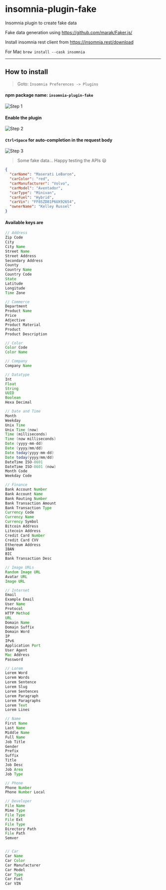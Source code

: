 # insomnia-plugin-fake

Insomnia plugin to create fake data

Fake data generation using https://github.com/marak/Faker.js/

Install insomnia rest client from https://insomnia.rest/download

For Mac `brew install --cask insomnia`

---

## How to install

> Goto: `Insomnia Preferences -> Plugins`

#### npm package name: `insomnia-plugin-fake`
![Step 1](img/img1.png)

#### Enable the plugin
![Step 2](img/img2.png)

#### `Ctrl+Space` for auto-completion in the request body

![Step 3](img/img3.png)

> Some fake data... Happy testing the APIs 😃
```json
{
  "carName": "Maserati LeBaron",
  "carColor": "red",
  "carManufacturer": "Volvo",
  "carModel": "Aventador",
  "carType": "Minivan",
  "carFuel": "Hybrid",
  "carVin": "FF8SZD81P6UX92654",
  "ownerName": "Kelley Russel"
}
```

#### Available keys are

```java
// Address
Zip Code
City
City Name
Street Name
Street Address
Secondary Address
County
Country Name
Country Code
State
Latitude
Longitude
Time Zone

// Commerce
Department
Product Name
Price
Adjective
Product Material
Product
Product Description

// Color
Color Code
Color Name

// Company
Company Name

// Datatype
Int
Float
String
UUID
Boolean
Hexa Decimal

// Date and Time
Month
Weekday
Unix Time
Unix Time (now)
Time (milliseconds)
Time (now milliseconds)
Date (yyyy-mm-dd)
Date (yyyy/mm/dd)
Date today(yyyy-mm-dd)
Date today(yyyy/mm/dd)
DateTime ISO-8601
DateTime ISO-8601 (now)
Month Code
Weekday Code

// Finance
Bank Account Number
Bank Account Name
Bank Routing Number
Bank Transaction Amount
Bank Transaction Type
Currency Code
Currency Name
Currency Symbol
Bitcoin Address
Litecoin Address
Credit Card Number
Credit Card CVV
Ethereum Address
IBAN
BIC
Bank Transaction Desc

// Image URLs
Random Image URL
Avatar URL
Image URL

// Internet
Email
Example Email
User Name
Protocol
HTTP Method
URL
Domain Name
Domain Suffix
Domain Word
IP
IPv6
Application Port
User Agent
Mac Address
Password

// Lorem
Lorem Word
Lorem Words
Lorem Sentence
Lorem Slug
Lorem Sentences
Lorem Paragraph
Lorem Paragraphs
Lorem Text
Lorem Lines

// Name
First Name
Last Name
Middle Name
Full Name
Job Title
Gender
Prefix
Suffix
Title
Job Desc
Job Area
Job Type

// Phone
Phone Number
Phone Number Local

// Developer
File Name
Mime Type
File Type
File Ext
File Type
Directory Path
File Path
Semver


// Car
Car Name
Car Color
Car Manufacturer
Car Model
Car Type
Car Fuel
Car VIN
```
